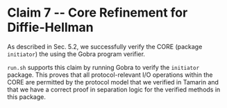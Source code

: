 # Claim 7 -- Core Refinement for Diffie-Hellman
As described in Sec. 5.2, we successfully verify the CORE (package `initiator`) the using the Gobra program verifier.

`run.sh` supports this claim by running Gobra to verify the `initiator` package. This proves that all protocol-relevant I/O operations within the CORE are permitted by the protocol model that we verified in Tamarin and that we have a correct proof in separation logic for the verified methods in this package.
